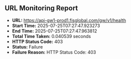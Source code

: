 ## URL Monitoring Report

- **URL:** https://api-gw1-prod1.fisglobal.com/gw/v1/health
- **Start Time:** 2025-07-25T07:27:47.923273
- **End Time:** 2025-07-25T07:27:47.963812
- **Total Time Taken:** 0.040539 seconds
- **HTTP Status Code:** 403
- **Status:** Failure
- **Failure Reason:** HTTP Status Code: 403
